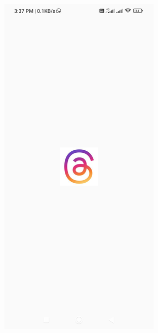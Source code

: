 
![Image Alt](https://github.com/Jaykishan-Patel/ThreadInsta_app/blob/main/Screenshot_2025-03-25-15-37-29-155_com.example.threadinsta.jpg?raw=true)
